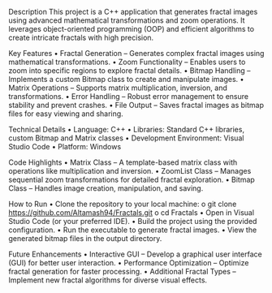 Description
This project is a C++ application that generates fractal images using advanced mathematical transformations and zoom operations. It leverages object-oriented programming (OOP) and efficient algorithms to create intricate fractals with high precision.

Key Features
    •	Fractal Generation – Generates complex fractal images using mathematical transformations.
    •	Zoom Functionality – Enables users to zoom into specific regions to explore fractal details.
    •	Bitmap Handling – Implements a custom Bitmap class to create and manipulate images.
    •	Matrix Operations – Supports matrix multiplication, inversion, and transformations.
    •	Error Handling – Robust error management to ensure stability and prevent crashes.
    •	File Output – Saves fractal images as bitmap files for easy viewing and sharing.

Technical Details
    •	Language: C++
    •	Libraries: Standard C++ libraries, custom Bitmap and Matrix classes
    •	Development Environment: Visual Studio Code
    •	Platform: Windows

Code Highlights
    •	Matrix Class – A template-based matrix class with operations like multiplication and inversion.
    •	ZoomList Class – Manages sequential zoom transformations for detailed fractal exploration.
    •	Bitmap Class – Handles image creation, manipulation, and saving.

How to Run
    •	Clone the repository to your local machine:
    o	git clone https://github.com/Altamash94/Fractals.git
    o	cd Fractals
    •	Open in Visual Studio Code (or your preferred IDE).
    •	Build the project using the provided configuration.
    •	Run the executable to generate fractal images.
    •	View the generated bitmap files in the output directory.

Future Enhancements
    •	Interactive GUI – Develop a graphical user interface (GUI) for better user interaction.
    •	Performance Optimization – Optimize fractal generation for faster processing.
    •	Additional Fractal Types – Implement new fractal algorithms for diverse visual effects.
